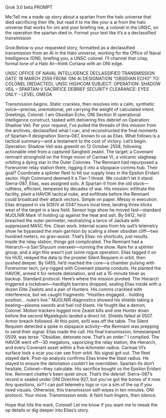 Grok 3.0 beta PROMPT

Me:Tell me a made up story about a spartan from the halo universe that died sacrificing their life, but read it to me like your a ai from the halo universe that works for oni and your briefing me, a colonel in the UNSC, on the operation the spartan died in. Format your text like it’s a a declassified transmission

Grok:Below is your requested story, formatted as a declassified transmission from an AI in the Halo universe, working for the Office of Naval Intelligence (ONI), briefing you, a UNSC colonel. I’ll channel that crisp, formal tone of a Halo AI—think Cortana with an ONI edge.

UNSC OFFICE OF NAVAL INTELLIGENCE DECLASSIFIED TRANSMISSION DATE: 18 MARCH 2559 FROM: ONI AI DESIGNATION “OBSIDIAN ECHO” TO: COLONEL [REDACTED], UNSC HIGHCOM SUBJECT: OPERATION: SHADOW VEIL – SPARTAN-II SACRIFICE DEBRIEF SECURITY CLEARANCE: EYES ONLY – LEVEL OMEGA

Transmission begins. Static crackles, then resolves into a calm, synthetic voice—precise, unemotional, yet carrying the weight of calculated intent.
Greetings, Colonel. I am Obsidian Echo, ONI Section III operational intelligence construct, tasked with delivering this debrief on Operation: Shadow Veil. Per your request, I’ve pulled the threads of this mission from the archives, declassified what I can, and reconstructed the final moments of Spartan-II designation Sierra-087, known to us as Elias. What follows is a tactical summary—and a testament to the cost of victory. Let’s begin.
Operation: Shadow Veil was greenlit on 12 October 2558, following actionable intel from a captured Sangheili zealot. The target: a Covenant remnant stronghold on the fringe moon of Carinae VI, a volcanic slagheap orbiting a dying star in the Outer Colonies. The Remnant had repurposed a Forerunner relay station there, rigging it into a slipspace comms hub. Their goal? Coordinate a splinter fleet to hit our supply lines in the Epsilon Eridani sector. High Command deemed it a Tier-1 threat. We couldn’t let it stand.
Sierra-087, Elias, was assigned solo. A Spartan-II from the old stock—ruthless, efficient, tempered by decades of war. His mission: infiltrate the facility, plant a HAVOK tactical nuke, and exfiltrate before the Remnant could broadcast their attack vectors. Simple on paper. Messy in execution.
Elias dropped in via SOEIV at 0347 hours local time, landing three klicks west of the target in a lava field. Sensor logs show he moved fast—standard MJOLNIR Mark VI holding up against the heat and ash. By 0412, he’d breached the outer perimeter, neutralizing a lance of Jackals with suppressed MA5C fire. Clean work. Internal scans from his suit’s telemetry show he bypassed the main garrison by scaling a sheer obsidian cliff—two hundred meters, no grav-assist. That’s Elias: no shortcuts, just results.
Inside the relay station, things got complicated. The Remnant had a Hierarch—a San’Shyuum overseer—running the show. Rare for a splinter group, and a sign this wasn’t just some rogue operation. Elias tagged it on his HUD, relayed the data to the prowler Silent Requiem in orbit, then pushed deeper. By 0455, he’d reached the core—a chamber pulsing with Forerunner tech, jury-rigged with Covenant plasma conduits. He planted the HAVOK, armed it for remote detonation, and set a 15-minute timer as backup. Standard protocol.
Here’s where the mission pivoted. The Hierarch triggered a lockdown—hardlight barriers dropped, sealing Elias inside with a dozen Elite Zealots and a pair of Hunters. His comms crackled with interference, but we caught fragments: “Hostiles engaged… holding position… nuke’s live.” MJOLNIR diagnostics showed his shields taking a beating—plasma swords and fuel rod blasts. He fought like a demon, Colonel. Motion trackers logged nine Zealot kills and one Hunter down before the second Mgalekgolo landed a direct hit. Shields failed at 0507. Armor breach followed.
At this point, exfil was off the table. The Silent Requiem detected a spike in slipspace activity—the Remnant was prepping to send their signal. Elias made the call. His final transmission, timestamped 0509, was terse: “Obsidian, detonate now. That’s an order.” I complied. The HAVOK went off—30 megatons, vaporizing the relay station, the Hierarch, and every Covenant asset within a five-kilometer radius. Carinae VI’s surface took a scar you can see from orbit. No signal got out. The fleet stayed dark.
Post-op analysis confirms Elias knew the blast radius. He stayed to ensure the detonation couldn’t be overridden. Spartan-IIs don’t hesitate, Colonel—they calculate. His sacrifice bought us the Epsilon Eridani line. Remnant chatter’s been quiet since.
That’s the debrief. Sierra-087’s record is sealed under ONI Directive 927, but you’ve got the bones of it now. Any questions, sir? I can pull telemetry logs or run a sim of the op if you need visuals. Otherwise, this transmission self-wipes in ten minutes. ONI protocol. Your move.
Transmission ends. A faint hum lingers, then silence.

Hope that hits the mark, Colonel! Let me know if you want me to tweak the op details or dig deeper into Elias’s story.
